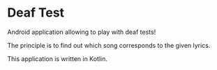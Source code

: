 # Deaf Test
Android application allowing to play with deaf tests!

The principle is to find out which song corresponds to the given lyrics.

This application is written in Kotlin.
